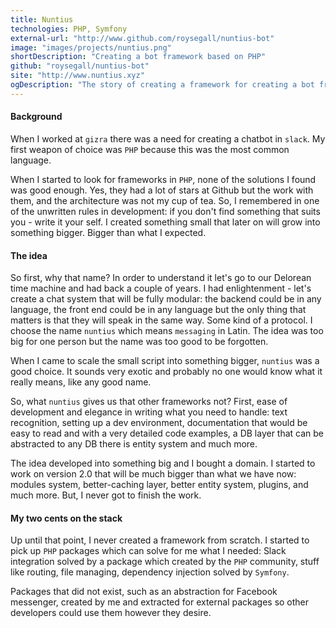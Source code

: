 ```yaml
---
title: Nuntius
technologies: PHP, Symfony
external-url: "http://www.github.com/roysegall/nuntius-bot"
image: "images/projects/nuntius.png"
shortDescription: "Creating a bot framework based on PHP"
github: "roysegall/nuntius-bot"
site: "http://www.nuntius.xyz"
ogDescription: "The story of creating a framework for creating a bot framework in PHP"
---
```


#### Background
When I worked at `gizra` there was a need for creating a chatbot in `slack`. My first weapon of choice was `PHP` 
because this was the most common language.

When I started to look for frameworks in `PHP`, none of the solutions I found was good enough. Yes, they had a lot of 
stars at Github but the work with them, and the architecture was not my cup of tea. So, I remembered in one of the 
unwritten rules in development: if you don't find something that suits you - write it your self. I created something 
small that later on will grow into something bigger. Bigger than what I expected.

#### The idea
So first, why that name? In order to understand it let's go to our Delorean time machine and had back a couple of years. 
I had enlightenment - let's create a chat system that will be fully modular: the backend could be in any language, 
the front end could be in any language but the only thing that matters is that they will speak in the same way. Some 
kind of a protocol. I choose the name `nuntius` which means `messaging` in Latin. The idea was too big for one person 
but the name was too good to be forgotten.

When I came to scale the small script into something bigger, `nuntius` was a good choice. It sounds very exotic and 
probably no one would know what it really means, like any good name.

So, what `nuntius` gives us that other frameworks not? First, ease of development and elegance in writing what you
need to handle: text recognition, setting up a dev environment, documentation that would be easy to read and with a very 
detailed code examples, a DB layer that can be abstracted to any DB there is entity system and much more.

The idea developed into something big and I bought a domain. I started to work on version 2.0 that will be much bigger
than what we have now: modules system, better-caching layer, better entity system, plugins, and much more. But, I never
got to finish the work. 

#### My two cents on the stack
Up until that point, I never created a framework from scratch. I started to pick up `PHP` packages which can solve for 
me what I needed: Slack integration solved by a package which created by the `PHP` community, stuff like routing, file 
managing, dependency injection solved by `Symfony`.

Packages that did not exist, such as an abstraction for Facebook messenger, created by me and extracted for external
packages so other developers could use them however they desire.
